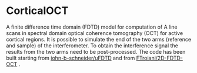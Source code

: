 # CorticalOCT
A finite difference time domain (FDTD) model for computation of A line scans in spectral domain optical coherence tomography (OCT) for active cortical regions. It is possible to simulate the end of the two arms (reference and sample) of the interferometer.
To obtain the interference signal the results from the two arms need to be post-processed.
The code has been built starting from <a href="https://github.com/john-b-schneider/uFDTD">john-b-schneider/uFDTD</a> and from <a href="https://github.com/FTroiani/2D-FDTD-OCT">FTroiani/2D-FDTD-OCT</a> .

